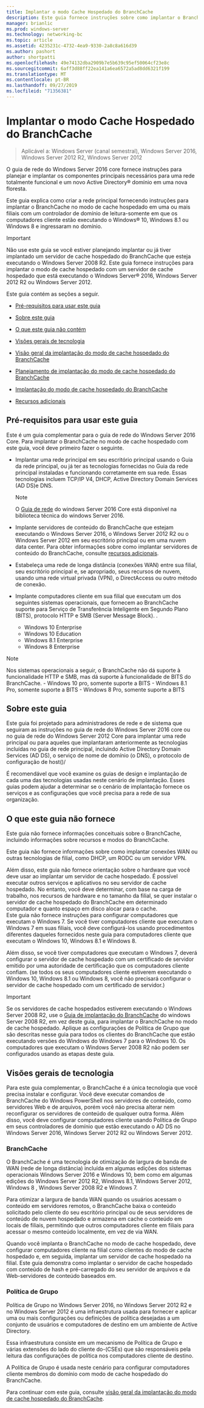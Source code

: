 ```yaml
---
title: Implantar o modo Cache Hospedado do BranchCache
description: Este guia fornece instruções sobre como implantar o BranchCache no modo de cache hospedado em computadores que executam o Windows Server 2016 e o Windows 10
manager: brianlic
ms.prod: windows-server
ms.technology: networking-bc
ms.topic: article
ms.assetid: 4235231c-4732-4ea9-9330-2a8c8a616d39
ms.author: pashort
author: shortpatti
ms.openlocfilehash: 49e74132dba2909b7e5b639c95ef50064cf23e8c
ms.sourcegitcommit: 6aff3d88ff22ea141a6ea6572a5ad8dd6321f199
ms.translationtype: MT
ms.contentlocale: pt-BR
ms.lasthandoff: 09/27/2019
ms.locfileid: "71356381"
---
```

# <a name="deploy-branchcache-hosted-cache-mode"></a>Implantar o modo Cache Hospedado do BranchCache

>Aplicável a: Windows Server (canal semestral), Windows Server 2016, Windows Server 2012 R2, Windows Server 2012

O guia de rede do Windows Server 2016 core fornece instruções para planejar e implantar os componentes principais necessários para uma rede totalmente funcional e um novo Active Directory&reg; domínio em uma nova floresta.

Este guia explica como criar a rede principal fornecendo instruções para implantar o BranchCache no modo de cache hospedado em uma ou mais filiais com um controlador de domínio de leitura\-somente em que os computadores cliente estão executando o Windows&reg; 10, Windows 8.1 ou Windows 8 e ingressaram no domínio.

>[!IMPORTANT]
>Não use este guia se você estiver planejando implantar ou já tiver implantado um servidor de cache hospedado do BranchCache que esteja executando o Windows Server 2008 R2. Este guia fornece instruções para implantar o modo de cache hospedado com um servidor de cache hospedado que está executando o Windows Server&reg; 2016, Windows Server 2012 R2 ou Windows Server 2012.

Este guia contém as seções a seguir.

- [Pré-requisitos para usar este guia](#bkmk_pre)

- [Sobre este guia](#bkmk_about)

- [O que este guia não contém](#bkmk_not)

- [Visões gerais de tecnologia](#bkmk_tech)

- [Visão geral da implantação do modo de cache hospedado do BranchCache](2-Bc-Hcm-Deploy-Overview.md)

- [Planejamento de implantação do modo de cache hospedado do BranchCache](3-Bc-Hcm-Plan.md)

- [Implantação do modo de cache hospedado do BranchCache](4-Bc-Hcm-Deployment.md)

- [Recursos adicionais](11-Bc-Hcm-additional-resources.md)

## <a name="bkmk_pre"></a>Pré-requisitos para usar este guia

Este é um guia complementar para o guia de rede do Windows Server 2016 Core. Para implantar o BranchCache no modo de cache hospedado com este guia, você deve primeiro fazer o seguinte.

- Implantar uma rede principal em seu escritório principal usando o Guia da rede principal, ou já ter as tecnologias fornecidas no Guia da rede principal instaladas e funcionando corretamente em sua rede. Essas tecnologias incluem TCP\/IP V4, DHCP, Active Directory Domain Services \(AD DS\)e DNS.

    > [!NOTE]
    > O [Guia de rede](https://technet.microsoft.com/windows-server-docs/networking/core-network-guide/core-network-guide) do windows Server 2016 Core está disponível na biblioteca técnica do windows Server 2016.  

- Implante servidores de conteúdo do BranchCache que estejam executando o Windows Server 2016, o Windows Server 2012 R2 ou o Windows Server 2012 em seu escritório principal ou em uma nuvem data center. Para obter informações sobre como implantar servidores de conteúdo do BranchCache, consulte [recursos adicionais](11-Bc-Hcm-additional-resources.md).

- Estabeleça uma rede de longa distância \(conexões WAN\) entre sua filial, seu escritório principal e, se apropriado, seus recursos de nuvem, usando uma rede virtual privada \(VPN\), o DirectAccess ou outro método de conexão.

- Implante computadores cliente em sua filial que executam um dos seguintes sistemas operacionais, que fornecem ao BranchCache suporte para Serviço de Transferência Inteligente em Segundo Plano (BITS), protocolo HTTP e SMB (Server Message Block). .
    - Windows 10 Enterprise
    - Windows 10 Education
    - Windows 8.1 Enterprise
    - Windows 8 Enterprise

> [!NOTE]
> Nos sistemas operacionais a seguir, o BranchCache não dá suporte à funcionalidade HTTP e SMB, mas dá suporte à funcionalidade de BITS do BranchCache.
>     - Windows 10 pro, somente suporte a BITS
>     - Windows 8.1 Pro, somente suporte a BITS
>     - Windows 8 Pro, somente suporte a BITS

## <a name="bkmk_about"></a>Sobre este guia

Este guia foi projetado para administradores de rede e de sistema que seguiram as instruções no guia de rede do Windows Server 2016 core ou no guia de rede do Windows Server 2012 Core para implantar uma rede principal ou para aqueles que implantaram anteriormente as tecnologias incluídas no guia de rede principal, incluindo Active Directory Domain Services \(AD DS\), o serviço de nome de domínio \(o DNS\), o protocolo de configuração de host\(\)\/

É recomendável que você examine os guias de design e implantação de cada uma das tecnologias usadas neste cenário de implantação. Esses guias podem ajudar a determinar se o cenário de implantação fornece os serviços e as configurações que você precisa para a rede de sua organização.

## <a name="bkmk_not"></a>O que este guia não fornece

Este guia não fornece informações conceituais sobre o BranchCache, incluindo informações sobre recursos e modos do BranchCache.  

Este guia não fornece informações sobre como implantar conexões WAN ou outras tecnologias de filial, como DHCP, um RODC ou um servidor VPN.

Além disso, este guia não fornece orientação sobre o hardware que você deve usar ao implantar um servidor de cache hospedado. É possível executar outros serviços e aplicativos no seu servidor de cache hospedado. No entanto, você deve determinar, com base na carga de trabalho, nos recursos de hardware e no tamanho da filial, se quer instalar o servidor de cache hospedado do BranchCache em determinado computador e quanto espaço em disco alocar para o cache.  
Este guia não fornece instruções para configurar computadores que executam o Windows 7. Se você tiver computadores cliente que executam o Windows 7 em suas filiais, você deve configurá-los usando procedimentos diferentes daqueles fornecidos neste guia para computadores cliente que executam o Windows 10, Windows 8.1 e Windows 8.
  
Além disso, se você tiver computadores que executam o Windows 7, deverá configurar o servidor de cache hospedado com um certificado de servidor emitido por uma autoridade de certificação que os computadores cliente confiam. \(se todos os seus computadores cliente estiverem executando o Windows 10, Windows 8.1 ou Windows 8, você não precisará configurar o servidor de cache hospedado com um certificado de servidor.\) 
> [!IMPORTANT]
> Se os servidores de cache hospedados estiverem executando o Windows Server 2008 R2, use o [Guia de implantação do BranchCache](https://technet.microsoft.com/library/ee649232(v=ws.10).aspx) do windows Server 2008 R2, em vez deste guia, para implantar o BranchCache no modo de cache hospedado. Aplique as configurações de Política de Grupo que são descritas nesse guia para todos os clientes do BranchCache que estão executando versões do Windows do Windows 7 para o Windows 10. Os computadores que executam o Windows Server 2008 R2 não podem ser configurados usando as etapas deste guia.

## <a name="bkmk_tech"></a>Visões gerais de tecnologia

Para este guia complementar, o BranchCache é a única tecnologia que você precisa instalar e configurar. Você deve executar comandos de BranchCache do Windows PowerShell nos servidores de conteúdo, como servidores Web e de arquivos, porém você não precisa alterar nem reconfigurar os servidores de conteúdo de qualquer outra forma. Além disso, você deve configurar computadores cliente usando Política de Grupo em seus controladores de domínio que estão executando o AD DS no Windows Server 2016, Windows Server 2012 R2 ou Windows Server 2012.

### <a name="branchcache"></a>BranchCache

O BranchCache é uma tecnologia de otimização de largura de banda de WAN (rede de longa distância) incluída em algumas edições dos sistemas operacionais Windows Server 2016 e Windows 10, bem como em algumas edições do Windows Server 2012 R2, Windows 8.1, Windows Server 2012, Windows 8 , Windows Server 2008 R2 e Windows 7.

Para otimizar a largura de banda WAN quando os usuários acessam o conteúdo em servidores remotos, o BranchCache baixa o conteúdo solicitado pelo cliente do seu escritório principal ou de seus servidores de conteúdo de nuvem hospedado e armazena em cache o conteúdo em locais de filiais, permitindo que outros computadores cliente em filiais para acessar o mesmo conteúdo localmente, em vez de via WAN.

Quando você implanta o BranchCache no modo de cache hospedado, deve configurar computadores cliente na filial como clientes do modo de cache hospedado e, em seguida, implantar um servidor de cache hospedado na filial. Este guia demonstra como implantar o servidor de cache hospedado com conteúdo de hash e pré-carregado do seu servidor de arquivos e da Web\-servidores de conteúdo baseados em.

### <a name="group-policy"></a>Política de Grupo

Política de Grupo no Windows Server 2016, no Windows Server 2012 R2 e no Windows Server 2012 é uma infraestrutura usada para fornecer e aplicar uma ou mais configurações ou definições de política desejadas a um conjunto de usuários e computadores de destino em um ambiente de Active Directory. 

Essa infraestrutura consiste em um mecanismo de Política de Grupo e várias extensões do lado do cliente do\-\(CSEs\) que são responsáveis pela leitura das configurações de política nos computadores cliente de destino.

A Política de Grupo é usada neste cenário para configurar computadores cliente membros do domínio com modo de cache hospedado do BranchCache.

Para continuar com este guia, consulte [visão geral da implantação do modo de cache hospedado do BranchCache](2-Bc-Hcm-Deploy-Overview.md).
